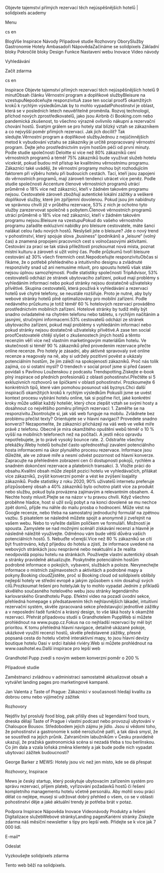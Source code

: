 <p>Objevte tajemství přímých rezervací těch nejúspěšnějších hotelů | solidpixels academy</p>
<p>Menu</p>
<p>cs en</p>
<p>BlogVše Inspirace Návody Případové studie Rozhovory OborySlužby Gastronomie Hotely Ambasadoři NápovědaZačínáme se solidpixels Základní bloky Pokročilé bloky Design Funkce Nastavení webu Inovace Video návody</p>
<p>Vyhledávání</p>
<p>Začít zdarma</p>
<p>cs en</p>
<p>Inspirace
Objevte tajemství přímých rezervací těch nejúspěšnějších hotelů
9 minutObsah článku
 Věrnostní program a doplňkové službyBleisure na vzestupuNepodceňujte responzivituA zase ten social proof5 okamžitých kroků k rychlým výsledkůmJak by to mohlo vypadatPohostinství je oblast, která se v posledních letech neuvěřitelně proměnila. Rozvoj technologií, příchod nových zprostředkovatelů, jako jsou Airbnb či Booking.com nebo pandemická zkušenost, to všechno výrazně ovlivnilo nákupní a rezervační chování hostů. Svatým grálem se pro hotely stal blízký vztah se zákazníkem a co nejvyšší poměr přímých rezervací. Jak jich docílit? Tak sledujte.Věrnostní program a doplňkové službyJednou z nejúčinnějších metod k vybudování vztahu se zákazníky je určitě propracovaný věrnostní program. Dejte jeho prostřednictvím svým hostům péči od první minuty. Podle studie společnosti Deloitte si více než 80% zákazníků cení věrnostních programů a téměř 75% zákazníků bude využívat služeb hotelu vícekrát, pokud budou mít přístup ke kvalitnímu věrnostnímu programu. Zákazníci také uvádějí, že věrnostní programy mohou být rozhodujícím faktorem při výběru hotelu při budoucích cestách. Tací, kteří jsou zapojeni do věrnostních programů, mají zároveň tendenci utrácet více peněz. Podle studie společnosti Accenture členové věrnostních programů utrácí průměrně o 18% více než zákazníci, kteří v žádném takovém programu nejsou.
Cestovatelé zároveň zbožňují autentické lokální zážitky a veškeré doplňkové služby, které jim zpříjemní dovolenou. Pokud jsou jim nabídnuty ve správnou chvíli již v průběhu rezervace, 53% z nich je ochotno tyto služby zarezervovat společně s pobytem.Členové věrnostních programů utrácí průměrně o 18% více než zákazníci, kteří v žádném takovém programu nejsou.Bleisure na vzestupuPokud do vašeho věrnostního programu zařadíte exkluzivní nabídky pro bleisure cestovatele, máte šanci nalákat celou řadu nových hostů. Neslyšeli jste o bleisure? Jde o nový trend v pohostinství, který spojuje slova „business“ (podnikání) a „leisure“ (volný čas) a znamená propojení pracovních cest s volnočasovými aktivitami. Cestování za prací se tak stává příležitostí prozkoumat nová místa, poznat místní kulturu a zároveň si užít volný čas. Podle průzkumů tvoří bleisure cestování až 30% všech firemních cest.Nepodceňujte responzivituObčas si říkáme, že o potřebě přehledného a intuitivního designu a zvládnuté responzivity snad už ani nemusíme mluvit, pro spoustu hotelů však stále nejsou úplnou samozřejmostí. Podle statistiky společnosti TripAdvisor, 53% cestovatelů odchází ze stránek ubytovacího zařízení, pokud mají problémy s vyhledáním informací nebo pokud stránky nejsou dostatečně uživatelsky přívětivé. Skupina cestovatelů, která používá k vyhledávání a rezervaci hotelů své chytré telefony, se neustále rozšiřuje. Proto je nutné, aby byly webové stránky hotelů plně optimalizovány pro mobilní zařízení. Podle nedávného průzkumu je totiž téměř 60 % hotelových rezervací prováděno prostřednictvím mobilních zařízení. Hotelové stránky by tudíž měly být snadno ovladatelné na chytrém telefonu nebo tabletu, s rychlým načítáním a jasnými, stručnými informacemi.53% cestovatelů odchází ze stránek ubytovacího zařízení, pokud mají problémy s vyhledáním informací nebo pokud stránky nejsou dostatečně uživatelsky přívětivé.A zase ten social proofCestovatelé chtějí slyšet o zkušenostech jiných hostů a těmto recenzím věří více než vlastním marketingovým materiálům hotelu. Ve skutečnosti si téměř 90 % zákazníků před provedením rezervace přečte online recenze. Pro hotely je zásadní, aby aktivně spravovaly své online recenze a reagovaly na ně, aby si udržely pozitivní pověst a ukázaly potenciálním hostům, že jim záleží na spokojenosti zákazníků. Proč nás tolik zajímá, co si ostatní myslí? O trendech v social proof jsme si před časem povídali s Pavlínou Louženskou z podcastu Trendspotting.Získejte e-book plný inspirace od předních profesionálů z oblasti pohostinství.Přečtěte si 5 exkluzivních rozhovorů se špičkami v oblasti pohostinství. Prozkoumejte 6 konkrétních tipů, které vám pomohou posunout váš byznys.Chci další inspiraci5 okamžitých kroků k rychlým výsledkům
Pokusili jsme se uvést kontext procesu vybírání hotelu online, tak si pojďme říct, jaké konkrétní kroky může udělat každý hoteliér, který chce zlepšit vztah se svými hosty a dosáhnout co největšího poměru přímých rezervací:
1. Zaměřte se na responzivitu.Zkontrolujte si, jak váš web funguje na mobilu. Zvládnete bez problému přečíst texty? Orientujete se v hlavní navigaci? Provedete snadno konverzi? Nezapomeňte, že zákazníci přicházejí na váš web ve velké míře právě z telefonu. Obecně je míra okamžitého opuštění webů téměř o 10 % vyšší na mobilních telefonech než na počítači. A jestli něco opravdu nepotřebujete, je to právě vysoký bounce rate.
2. Odstraňte všechny překážky.Weby hotelů bohužel často upřednostňují zavalení potenciálního hosta informacemi na úkor plynulého procesu rezervace. Informace jsou důležité, ale ve zdravé míře a nesmí odvést pozornost od hlavní konverze. Zapracujte na přehledném zobrazení cen či dostupnosti pokojů, rychlém a snadném dokončení rezervace a platebních transakcí.
3. Vložte práci do obsahu.Kvalitní obsah může zlepšit pozici hotelu ve vyhledávačích, přilákat více zákazníků, zvýšit konverzní poměr a vést ke zvýšení loajality zákazníků. Podle statistiky z roku 2020, 90% uživatelů internetu preferuje přizpůsobený obsah a 40% zákazníků bylo ochotno platit více za produkt nebo službu, pokud byla provázena zajímavým a relevantním obsahem.
4. Nechte hosty mluvit.Ptejte se na názor v tu pravou chvíli. Když všechno proběhne hladce, host si užil svůj pobyt a na konci dovolené se mu nechce zpět domů, přijde mu náhle do mailu prosba o hodnocení. Může vést na Google recenze, nebo třeba na samostatný jednoduchý formulář na zpětnou vazbu. S pisatelem se následně můžete spojit a anonymně ji zveřejnit na vašem webu. Nebo to vyřešte dalším políčkem ve formuláři. Možností je spousta. Zamyslete se nad možnými scénáři získávání recenzí a hlavně je následně náležitě využívejte. Odměnou vám bude větší důvěra vašich potenciálních hostů.
5. Nebuďte včerejší.Více než 80 % zákazníků se cítí být frustrováno, když přijedou do hotelu a zjistí, že informace uvedené na webových stránkách jsou nesprávné nebo neaktuální a že realita neodpovídá popisu hotelu na stránkách. Používejte vlastní autentický obsah a stránky pravidelně aktualizujte. Poskytněte potenciálním hostům podrobné informace o pokojích, vybavení, službách a poloze. Nevynechejte informace o místních zajímavostech a aktivitách a podrobné mapy a pokyny.Booking cloudZjistěte, proč si Booking cloud od solidpixels oblíbily nejlepší hotely ve střední evropě a jakým způsobem s ním dosahují svých cílů.Prozkoumat řešení pro hotelyJak by to mohlo vypadat
Jedním z příkladů skvělého současného hotelového webu jsou stránky legendárního karlovarského Grandhotelu Pupp. Efektní video na pozadí úvodní sekce, přehledná homepage s předsatavením těch nejhlavnějších lákadel, intuitivní rezervační systém, skvěle zpracovaná sekce představující jednotlivé zážitky a v neposlední řadě funkční a krásný design, to vše láká hosty k okamžité rezervaci.
Přehrát případovou studii s Grandhotelem PuppWeb si můžete prohlédnout na www.pupp.cz.Fokus na co nejhladší rezervaci by měl být prioritou. K tomu přehledná hlavní navigace, detailně ukázané pokoje, ukázkové využití recenzí hostů, skvěle představené zážitky, přesně popsaná cesta do hotelu včetně interaktivní mapy, to jsou hlavní devízy boutique hotelu Oasi v srdci italské riviéry.Web si můžete prohlédnout na www.oasihotel.eu.Další inspirace pro lepší web</p>
<p>Grandhotel Pupp zvedl s novým webem konverzní poměr o 200 %</p>
<p>Případové studie</p>
<p>Zaměstnanci zvládnou v administraci samostatně aktualizovat obsah a vytvářet landing pages pro marketingové kampaně.</p>
<p>Jan Valenta z Taste of Prague: Zákazníci v současnosti hledají kvalitu za dobrou cenu nebo výjimečný zážitek</p>
<p>Rozhovory</p>
<p>Nejdřív byl proslulý food blog, pak přišly dnes už legendární food tours, dneska dělají Taste of Prague i vlastní podcast nebo provozují ubytování v Chaloupce Bousov. Středobodem jejich zájmu je jídlo. Jsou si vědomi toho, že pohostinství a gastronomie k sobě nerozlučně patří, a tak dává smysl, že se soustředí na jejich průnik. Zahraničním labužníkům v Česku pravidelně ukazují, že pražská gastronomická scéna si nezadá třeba s tou berlínskou. Co jim dala a vzala loňská změna klientely a jak bude podle nich vypadat ubytovací zážitek budoucnosti?</p>
<p>George Barker z MEWS: Hotely jsou víc než jen místo, kde se dá přespat</p>
<p>Rozhovory, Inspirace</p>
<p>Mews je český startup, který poskytuje ubytovacím zařízením systém pro správu rezervací, příjem plateb, vyřizování požadavků hostů či řešení kompletního managementu hotelu včetně personálu. Aby mohli svou práci dělat co nejlépe, musejí si udržovat dobrý přehled o všem, co se v oblasti pohostinství děje a jaké aktuální trendy je potřeba brát v potaz.</p>
<p>Podpora
 Inspirace
Nápověda
Inovace
Videonávody
 Produkty a řešení
 Digitalizace služebWebové stránkyLanding pagesKariérní stránky Získejte zdarma náš měsíční newsletter s tipy pro lepší web. Přidejte se k více jak 7 000 lidí.</p>
<p>E-mail*</p>
<p>Odeslat</p>
<p>Vyzkoušejte solidpixels zdarma</p>
<p>Tento web běží na solidpixels.</p>